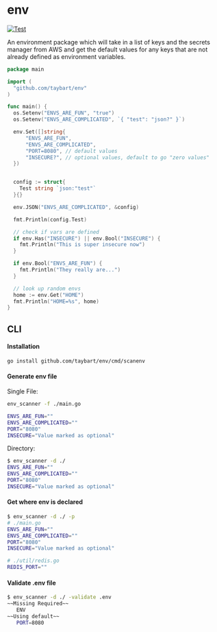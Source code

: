 # env

[![Test](https://github.com/taybart/env/actions/workflows/test.yml/badge.svg)](https://github.com/taybart/env/actions/workflows/test.yml)

An environment package which will take in a list of keys and the secrets manager from AWS and get the default values for any keys that are not already defined as environment variables.

```go
package main

import (
  "github.com/taybart/env"
)

func main() {
  os.Setenv("ENVS_ARE_FUN", "true")
  os.Setenv("ENVS_ARE_COMPLICATED", `{ "test": "json?" }`)

  env.Set([]string{
      "ENVS_ARE_FUN",
      "ENVS_ARE_COMPLICATED",
      "PORT=8080", // default values
      "INSECURE?", // optional values, default to go "zero values"
  })


  config := struct{
    Test string `json:"test"`
  }{}

  env.JSON("ENVS_ARE_COMPLICATED", &config)

  fmt.Println(config.Test)

  // check if vars are defined
  if env.Has("INSECURE") || env.Bool("INSECURE") {
    fmt.Println("This is super insecure now")
  }

  if env.Bool("ENVS_ARE_FUN") {
    fmt.Println("They really are...")
  }

  // look up random envs
  home := env.Get("HOME")
  fmt.Println("HOME=%s", home)
}
```

## CLI

#### Installation

`go install github.com/taybart/env/cmd/scanenv`

#### Generate env file

Single File:

```sh
env_scanner -f ./main.go

ENVS_ARE_FUN=""
ENVS_ARE_COMPLICATED=""
PORT="8080"
INSECURE="Value marked as optional"
```

Directory:

```sh
$ env_scanner -d ./
ENVS_ARE_FUN=""
ENVS_ARE_COMPLICATED=""
PORT="8080"
INSECURE="Value marked as optional"
```

#### Get where env is declared

```sh
$ env_scanner -d ./ -p
# ./main.go
ENVS_ARE_FUN=""
ENVS_ARE_COMPLICATED=""
PORT="8080"
INSECURE="Value marked as optional"

# ./util/redis.go
REDIS_PORT=""
```

#### Validate .env file

```sh
$ env_scanner -d ./ -validate .env
~~Missing Required~~
   ENV
~~Using default~~
   PORT=8080
```
